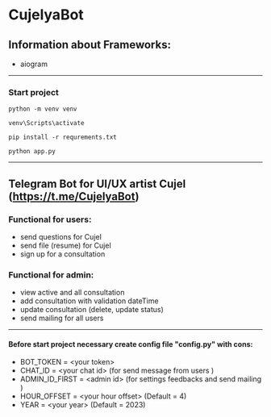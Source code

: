 # CujelyaBot

## Information about Frameworks:
- aiogram
---
### Start project
```
python -m venv venv
```
```
venv\Scripts\activate
```
```
pip install -r requrements.txt
```
```
python app.py
```
---
## Telegram Bot for UI/UX artist Cujel (https://t.me/CujelyaBot)

### Functional for users:
- send questions for Cujel
- send file (resume) for Cujel
- sign up for a consultation

### Functional for admin:
- view active and all consultation
- add consultation with validation dateTime
- update consultation (delete, update status)
- send mailing for all users

---
#### Before start project necessary create config file "config.py" with cons:
- BOT_TOKEN = \<your token\>
- CHAT_ID = \<your chat id\> (for send message from users )
- ADMIN_ID_FIRST = \<admin id\> (for settings feedbacks and send mailing )
- HOUR_OFFSET = \<your hour offset\> (Default = 4)
- YEAR = \<your year\> (Default = 2023)
